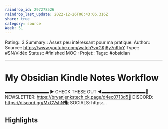 ```yaml
---
raindrop_id: 297278526
raindrop_last_update: 2022-12-26T06:43:06.316Z
share: true
category: source
Week: 51
---
```


Rating:: 3
Summary:: Assez peu intéressant pour ma pratique.
Author::
Source:: https://www.youtube.com/watch?v=GKj6y7nKlxY
Type:: #SN/Vidéo 
Status:: #finished 
MOC::
Projet:: 
Tags:: #obsidian 

---
# My Obsidian Kindle Notes Workflow

▬▬▬▬▬▬▬▬▬▬ ► CHECK THESE OUT ◀︎▬▬▬▬▬▬▬▬▬▬📧️ NEWSLETTER: https://bryanjenkstech.ck.page/d4ec0713d5💬 DISCORD:  https://discord.gg/MxCVshN🗣️ SOCIALS:  https:...

## Highlights


